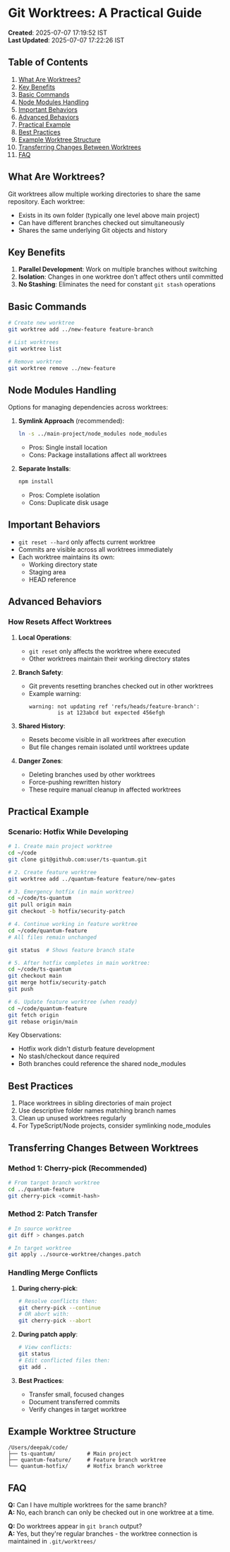 # Git Worktrees: A Practical Guide

**Created**: 2025-07-07 17:19:52 IST  
**Last Updated**: 2025-07-07 17:22:26 IST

## Table of Contents
1. [What Are Worktrees?](#what-are-worktrees)
2. [Key Benefits](#key-benefits)
3. [Basic Commands](#basic-commands)
4. [Node Modules Handling](#node-modules-handling)
5. [Important Behaviors](#important-behaviors)
6. [Advanced Behaviors](#advanced-behaviors)
7. [Practical Example](#practical-example)
8. [Best Practices](#best-practices)
9. [Example Worktree Structure](#example-worktree-structure)
10. [Transferring Changes Between Worktrees](#transferring-changes-between-worktrees)
11. [FAQ](#faq)

## What Are Worktrees?
Git worktrees allow multiple working directories to share the same repository. Each worktree:
- Exists in its own folder (typically one level above main project)
- Can have different branches checked out simultaneously 
- Shares the same underlying Git objects and history

## Key Benefits
1. **Parallel Development**: Work on multiple branches without switching
2. **Isolation**: Changes in one worktree don't affect others until committed
3. **No Stashing**: Eliminates the need for constant `git stash` operations

## Basic Commands
```bash
# Create new worktree
git worktree add ../new-feature feature-branch

# List worktrees
git worktree list

# Remove worktree
git worktree remove ../new-feature
```

## Node Modules Handling
Options for managing dependencies across worktrees:
1. **Symlink Approach** (recommended):
   ```bash
   ln -s ../main-project/node_modules node_modules
   ```
   - Pros: Single install location
   - Cons: Package installations affect all worktrees

2. **Separate Installs**:
   ```bash
   npm install
   ```
   - Pros: Complete isolation
   - Cons: Duplicate disk usage

## Important Behaviors
- `git reset --hard` only affects current worktree
- Commits are visible across all worktrees immediately
- Each worktree maintains its own:
  - Working directory state
  - Staging area
  - HEAD reference

## Advanced Behaviors
### How Resets Affect Worktrees
1. **Local Operations**:
   - `git reset` only affects the worktree where executed
   - Other worktrees maintain their working directory states

2. **Branch Safety**:
   - Git prevents resetting branches checked out in other worktrees
   - Example warning:
     ```
     warning: not updating ref 'refs/heads/feature-branch':
              is at 123abcd but expected 456efgh
     ```

3. **Shared History**:
   - Resets become visible in all worktrees after execution
   - But file changes remain isolated until worktrees update

4. **Danger Zones**:
   - Deleting branches used by other worktrees
   - Force-pushing rewritten history
   - These require manual cleanup in affected worktrees

## Practical Example
### Scenario: Hotfix While Developing
```bash
# 1. Create main project worktree
cd ~/code
git clone git@github.com:user/ts-quantum.git

# 2. Create feature worktree
git worktree add ../quantum-feature feature/new-gates

# 3. Emergency hotfix (in main worktree)
cd ~/code/ts-quantum
git pull origin main
git checkout -b hotfix/security-patch

# 4. Continue working in feature worktree
cd ~/code/quantum-feature
# All files remain unchanged

git status  # Shows feature branch state

# 5. After hotfix completes in main worktree:
cd ~/code/ts-quantum
git checkout main
git merge hotfix/security-patch
git push

# 6. Update feature worktree (when ready)
cd ~/code/quantum-feature
git fetch origin
git rebase origin/main
```
Key Observations:
- Hotfix work didn't disturb feature development
- No stash/checkout dance required
- Both branches could reference the shared node_modules

## Best Practices
1. Place worktrees in sibling directories of main project
2. Use descriptive folder names matching branch names
3. Clean up unused worktrees regularly
4. For TypeScript/Node projects, consider symlinking node_modules

## Transferring Changes Between Worktrees
### Method 1: Cherry-pick (Recommended)
```bash
# From target branch worktree
cd ../quantum-feature
git cherry-pick <commit-hash>
```

### Method 2: Patch Transfer
```bash
# In source worktree
git diff > changes.patch

# In target worktree
git apply ../source-worktree/changes.patch
```

### Handling Merge Conflicts
1. **During cherry-pick**:
   ```bash
   # Resolve conflicts then:
   git cherry-pick --continue
   # OR abort with:
   git cherry-pick --abort
   ```

2. **During patch apply**:
   ```bash
   # View conflicts:
   git status
   # Edit conflicted files then:
   git add .
   ```

3. **Best Practices**:
   - Transfer small, focused changes
   - Document transferred commits
   - Verify changes in target worktree

## Example Worktree Structure
```
/Users/deepak/code/
├── ts-quantum/          # Main project
├── quantum-feature/     # Feature branch worktree
└── quantum-hotfix/      # Hotfix branch worktree
```

## FAQ
**Q:** Can I have multiple worktrees for the same branch?  
**A:** No, each branch can only be checked out in one worktree at a time.

**Q:** Do worktrees appear in `git branch` output?  
**A:** Yes, but they're regular branches - the worktree connection is maintained in `.git/worktrees/`
